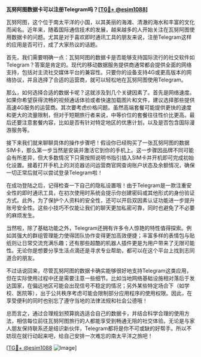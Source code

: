 **瓦努阿图数据卡可以注册Telegram吗？[[TG💪+ @esim1088](https://t.me/s/esim1088)]**

瓦努阿图，这个位于南太平洋的小国，以其美丽的海滩、清澈的海水和丰富的文化而闻名。近年来，随着国际通信技术的发展，越来越多的人开始关注在瓦努阿图使用数据卡的问题。尤其是对于喜欢即时通讯工具的朋友来说，注册Telegram这样的应用是否可行，成了大家热议的话题。

首先，我们需要明确一点：瓦努阿图的数据卡是否能够支持国际流行的社交软件如Telegram？答案是肯定的。现代的移动数据服务提供商通常都会提供全面的网络支持，包括对主流社交媒体平台的兼容性。只要你的设备支持4G或更高版本的网络协议，并且选择了合适的运营商，就可以轻松地在瓦努阿图使用Telegram。

那么，如何选择合适的数据卡呢？这就涉及到几个关键因素了。首先是网络速度。如果你希望获得流畅的视频通话体验或者快速加载图片和文件，建议选择那些提供高速4G服务的运营商。其次要考虑价格问题。虽然高端套餐可能提供更快的速度和更大的流量限制，但对于短期旅行者来说，中等价位的套餐往往性价比更高。最后还要注意套餐内容，比如是否有针对特定地区的优惠计划，以及是否包含国际漫游服务等。

接下来我们就来聊聊具体的操作步骤吧！假设你已经购买了一张瓦努阿图的数据SIM卡，那么第一步当然是安装并激活它到你的手机上。这一步骤因品牌不同可能会有所差异，但大多数情况下只需按照说明书指引插入SIM卡并开机即可完成初始化设置。接着打开手机上的浏览器访问运营商官网查询账户状态及余额情况，确保一切正常后就可以尝试登录Telegram啦！

在成功登陆之后，记得检查一下自己的隐私设置哦！由于Telegram是一款注重安全性的即时通讯工具，在初次使用时系统会提示你创建密码或其他形式的身份验证方式。此外，为了保护个人资料的安全性，还可以开启双因素认证功能进一步提升账号安全性。这些小技巧不仅能让我们的聊天更加私密可靠，同时也避免了不必要的麻烦发生。

当然啦，除了基础功能之外，Telegram还拥有许多令人惊艳的特性值得探索。例如其强大的群组管理能力使得团队协作变得更加高效便捷；丰富多样的表情包与贴纸则让日常交流充满乐趣；还有那些超酷的机器人插件更是为用户带来了无限可能性。无论你是想要分享生活点滴还是寻求专业帮助，都可以在这个平台上找到志同道合的朋友。

不过话说回来，尽管瓦努阿图的数据卡确实能够很好地支持Telegram这类应用，但在实际使用过程中还是需要注意一些细节。比如当地网络基础设施相对落后于发达国家，在偏远地区可能会出现信号不稳定的情况；另外某些特定场合下（如学校、医院等），出于公共秩序考虑可能会限制部分应用程序的使用权限。因此，在享受便利的同时也别忘了遵守当地的法律法规和社会公德哦！

总而言之，通过合理规划预算挑选适合自己的数据卡，并结合科学合理的使用方法，相信每位前往瓦努阿图旅行的人都能享受到畅通无阻的社交体验。无论是与家人朋友保持联系还是结识新伙伴，Telegram都将是你不可或缺的好帮手。所以不妨现在就行动起来吧，给自己安排一次难忘的南太平洋之旅吧！

[[TG💪+ @esim1088](https://t.me/s/esim1088) ![Image](https://i.postimg.cc/4NQfJmqS/Snipaste-2025-05-13-00-14-12.png)]
